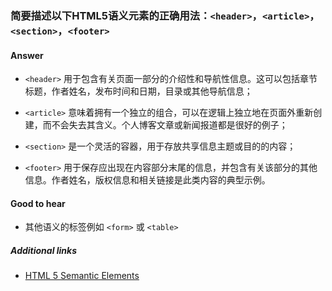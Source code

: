 ### 简要描述以下HTML5语义元素的正确用法：`<header>`，`<article>`，`<section>`，`<footer>`

#### Answer

* `<header>` 用于包含有关页面一部分的介绍性和导航性信息。这可以包括章节标题，作者姓名，发布时间和日期，目录或其他导航信息；

* `<article>` 意味着拥有一个独立的组合，可以在逻辑上独立地在页面外重新创建，而不会失去其含义。个人博客文章或新闻报道都是很好的例子；

* `<section>` 是一个灵活的容器，用于存放共享信息主题或目的的内容；

* `<footer>` 用于保存应出现在内容部分末尾的信息，并包含有关该部分的其他信息。作者姓名，版权信息和相关链接是此类内容的典型示例。

#### Good to hear

* 其他语义的标签例如 `<form>` 或 `<table>`

##### Additional links

* [HTML 5 Semantic Elements](https://www.w3schools.com/html/html5_semantic_elements.asp)

<!-- tags: (html) -->

<!-- expertise: (0) -->
